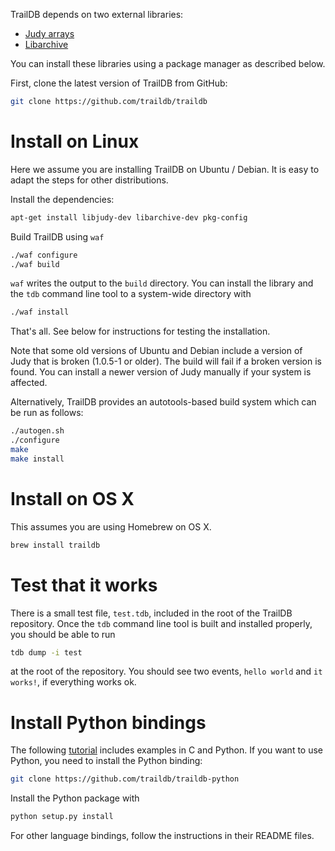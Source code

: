
TrailDB depends on two external libraries:

 - [Judy arrays](http://judy.sourceforge.net)
 - [Libarchive](http://www.libarchive.org)

You can install these libraries using a package manager as described below.

First, clone the latest version of TrailDB from GitHub:
```sh
git clone https://github.com/traildb/traildb
```

# Install on Linux

Here we assume you are installing TrailDB on Ubuntu / Debian. It is easy
to adapt the steps for other distributions.

Install the dependencies:
```sh
apt-get install libjudy-dev libarchive-dev pkg-config
```

Build TrailDB using `waf`
```sh
./waf configure
./waf build
```

`waf` writes the output to the `build` directory. You can install the
library and the `tdb` command line tool to a system-wide directory with
```sh
./waf install
```

That's all. See below for instructions for testing the installation.

Note that some old versions of Ubuntu and Debian include a version of
Judy that is broken (1.0.5-1 or older). The build will fail if a broken
version is found. You can install a newer version of Judy manually if
your system is affected.

Alternatively, TrailDB provides an autotools-based build system which
can be run as follows:
```sh
./autogen.sh
./configure
make
make install
```

# Install on OS X

This assumes you are using Homebrew on OS X.

```sh
brew install traildb
```

# Test that it works

There is a small test file, `test.tdb`, included in the root of
the TrailDB repository. Once the `tdb` command line tool is built and
installed properly, you should be able to run

```sh
tdb dump -i test
```
at the root of the repository. You should see two events, `hello world`
and `it works!`, if everything works ok.

# Install Python bindings

The following [tutorial](tutorial) includes examples in C and Python. If
you want to use Python, you need to install the Python binding:

```sh
git clone https://github.com/traildb/traildb-python
```

Install the Python package with

```sh
python setup.py install
```

For other language bindings, follow the instructions in their README files.
